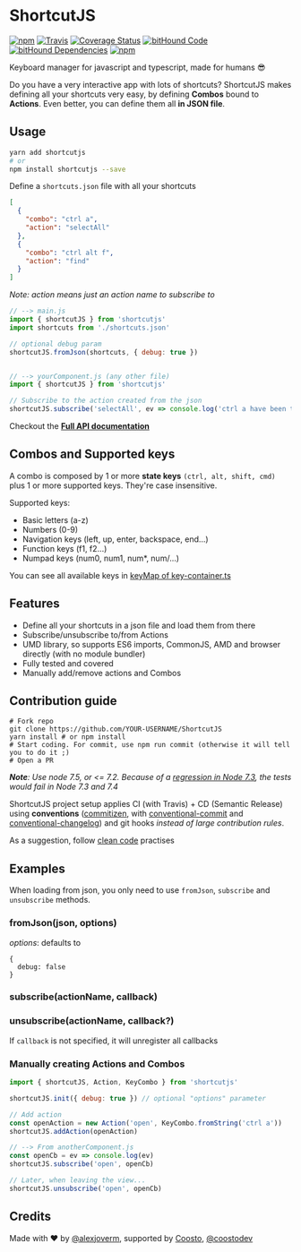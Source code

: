 # ShortcutJS
[![npm](https://img.shields.io/npm/v/shortcutjs.svg)](https://www.npmjs.com/package/shortcutjs)
[![Travis](https://img.shields.io/travis/coosto/ShortcutJS.svg)](https://travis-ci.org/coosto/ShortcutJS)
[![Coverage Status](https://coveralls.io/repos/github/coosto/ShortcutJS/badge.svg?branch=master)](https://coveralls.io/github/coosto/ShortcutJS?branch=master)
[![bitHound Code](https://www.bithound.io/github/coosto/ShortcutJS/badges/code.svg)](https://www.bithound.io/github/coosto/ShortcutJS)
[![bitHound Dependencies](https://www.bithound.io/github/coosto/ShortcutJS/badges/dependencies.svg)](https://www.bithound.io/github/coosto/ShortcutJS/master/dependencies/npm)
[![npm](https://img.shields.io/npm/dt/shortcutjs.svg)](https://www.npmjs.com/package/shortcutjs)


Keyboard manager for javascript and typescript, made for humans :sunglasses:

Do you have a very interactive app with lots of shortcuts? ShortcutJS makes defining all your shortcuts very easy, by defining **Combos** bound to **Actions**. Even better, you can define them all **in JSON file**.

## Usage

```bash
yarn add shortcutjs
# or
npm install shortcutjs --save
```
Define a `shortcuts.json` file with all your shortcuts

```json
[
  {
    "combo": "ctrl a",
    "action": "selectAll"
  },
  {
    "combo": "ctrl alt f",
    "action": "find"
  }
]
```

_Note: action means just an action name to subscribe to_

```javascript
// --> main.js
import { shortcutJS } from 'shortcutjs'
import shortcuts from './shortcuts.json'

// optional debug param
shortcutJS.fromJson(shortcuts, { debug: true })


// --> yourComponent.js (any other file)
import { shortcutJS } from 'shortcutjs'

// Subscribe to the action created from the json
shortcutJS.subscribe('selectAll', ev => console.log('ctrl a have been triggered!', ev))
```

Checkout the **[Full API documentation](https://coosto.github.io/ShortcutJS/classes/_index_.shortcut.html)**

## Combos and Supported keys

A combo is composed by 1 or more **state keys** `(ctrl, alt, shift, cmd)` plus 1 or more supported keys. They're case insensitive.

Supported keys:
 - Basic letters (a-z)
 - Numbers (0-9)
 - Navigation keys (left, up, enter, backspace, end...)
 - Function keys (f1, f2...)
 - Numpad keys (num0, num1, num*, num/...)

You can see all available keys in [keyMap of key-container.ts](src/key-container.ts)

## Features

 - Define all your shortcuts in a json file and load them from there
 - Subscribe/unsubscribe to/from Actions
 - UMD library, so supports ES6 imports, CommonJS, AMD and browser directly (with no module bundler)
 - Fully tested and covered
 - Manually add/remove actions and Combos

## Contribution guide

```
# Fork repo
git clone https://github.com/YOUR-USERNAME/ShortcutJS
yarn install # or npm install
# Start coding. For commit, use npm run commit (otherwise it will tell you to do it ;)
# Open a PR
```
_**Note**: Use node 7.5, or <= 7.2. Because of a [regression in Node 7.3](https://github.com/nodejs/node/issues/10492), the tests would fail in Node 7.3 and 7.4_

ShortcutJS project setup applies CI (with Travis) + CD (Semantic Release) using **conventions** ([commitizen](https://github.com/commitizen/cz-cli), with [conventional-commit](https://github.com/commitizen/conventional-commit-types) and [conventional-changelog](https://github.com/commitizen/cz-conventional-changelog)) and git hooks _instead of large contribution rules_.

As a suggestion, follow [clean code](https://github.com/ryanmcdermott/clean-code-javascript) practises

## Examples

When loading from json, you only need to use `fromJson`, `subscribe` and `unsubscribe` methods.

### fromJson(json, options)
_options_: defaults to
```
{
  debug: false
}
```

### subscribe(actionName, callback)
### unsubscribe(actionName, callback?)
If `callback` is not specified, it will unregister all callbacks

### Manually creating Actions and Combos

```javascript
import { shortcutJS, Action, KeyCombo } from 'shortcutjs'

shortcutJS.init({ debug: true }) // optional "options" parameter

// Add action
const openAction = new Action('open', KeyCombo.fromString('ctrl a'))
shortcutJS.addAction(openAction)

// --> From anotherComponent.js
const openCb = ev => console.log(ev)
shortcutJS.subscribe('open', openCb)

// Later, when leaving the view...
shortcutJS.unsubscribe('open', openCb)
```

## Credits

Made with :heart: by [@alexjoverm](https://twitter.com/alexjoverm), supported by [Coosto](https://www.coosto.com/en), [@coostodev](https://twitter.com/coostodev)